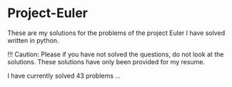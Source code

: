 # Project-Euler

These are my solutions for the problems of the project Euler I have solved written in python.

!!! Caution: Please if you have not solved the questions, do not look at the solutions. These solutions have only been provided for my resume.

I have currently solved 43 problems ... 
